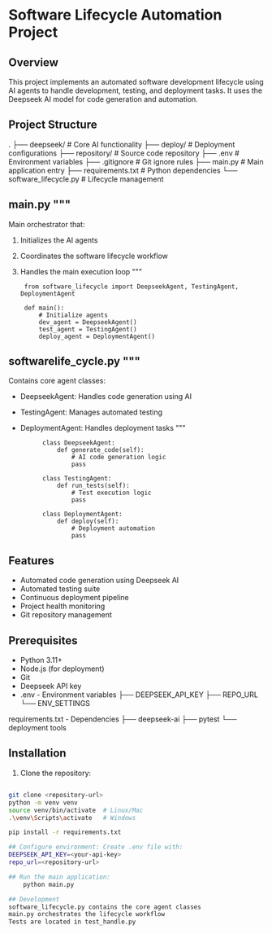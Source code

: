 # Software Lifecycle Automation Project

## Overview
This project implements an automated software development lifecycle using AI agents to handle development, testing, and deployment tasks. It uses the Deepseek AI model for code generation and automation.

## Project Structure

. ├── deepseek/ # Core AI functionality ├── deploy/ # Deployment configurations ├── repository/ # Source code repository ├── .env # Environment variables ├── .gitignore # Git ignore rules ├── main.py # Main application entry ├── requirements.txt # Python dependencies └── software_lifecycle.py # Lifecycle management
 ##  main.py """
Main orchestrator that:
1. Initializes the AI agents
2. Coordinates the software lifecycle workflow
3. Handles the main execution loop
"""

        from software_lifecycle import DeepseekAgent, TestingAgent, DeploymentAgent
        
        def main():
            # Initialize agents
            dev_agent = DeepseekAgent()
            test_agent = TestingAgent() 
            deploy_agent = DeploymentAgent()
    
## softwarelife_cycle.py """
Contains core agent classes:
- DeepseekAgent: Handles code generation using AI
- TestingAgent: Manages automated testing
- DeploymentAgent: Handles deployment tasks
"""

            class DeepseekAgent:
                def generate_code(self):
                    # AI code generation logic
                    pass
            
            class TestingAgent:
                def run_tests(self):
                    # Test execution logic
                    pass
                    
            class DeploymentAgent:
                def deploy(self):
                    # Deployment automation
                    pass

## Features
- Automated code generation using Deepseek AI
- Automated testing suite
- Continuous deployment pipeline
- Project health monitoring
- Git repository management

## Prerequisites
- Python 3.11+
- Node.js (for deployment)
- Git
- Deepseek API key
- .env - Environment variables
├── DEEPSEEK_API_KEY
├── REPO_URL
└── ENV_SETTINGS

requirements.txt - Dependencies
├── deepseek-ai
├── pytest
└── deployment tools

## Installation
1. Clone the repository:
```bash

git clone <repository-url>
python -m venv venv
source venv/bin/activate  # Linux/Mac
.\venv\Scripts\activate   # Windows

pip install -r requirements.txt

## Configure environment: Create .env file with:
DEEPSEEK_API_KEY=<your-api-key>
repo_url=<repository-url>

## Run the main application:
    python main.py

## Development
software_lifecycle.py contains the core agent classes
main.py orchestrates the lifecycle workflow
Tests are located in test_handle.py


